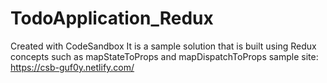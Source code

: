 # TodoApplication_Redux
Created with CodeSandbox
It is a sample solution that is built using Redux concepts 
such as mapStateToProps and mapDispatchToProps 
sample site: https://csb-guf0y.netlify.com/
